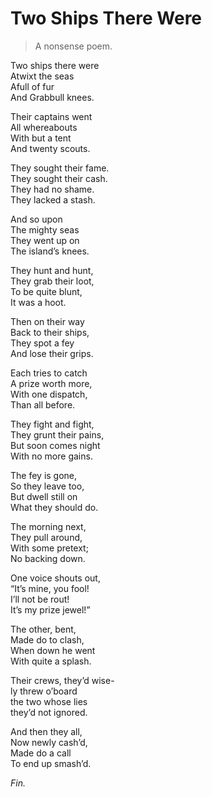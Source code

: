 # Two Ships There Were

> A nonsense poem.

Two ships there were  
Atwixt the seas  
Afull of fur  
And Grabbull knees.  

Their captains went  
All whereabouts  
With but a tent  
And twenty scouts.  

They sought their fame.  
They sought their cash.  
They had no shame.  
They lacked a stash.  

And so upon  
The mighty seas  
They went up on  
The island’s knees.  

They hunt and hunt,  
They grab their loot,  
To be quite blunt,  
It was a hoot.  

Then on their way  
Back to their ships,  
They spot a fey  
And lose their grips.  

Each tries to catch  
A prize worth more,  
With one dispatch,  
Than all before.  

They fight and fight,  
They grunt their pains,  
But soon comes night  
With no more gains.  

The fey is gone,  
So they leave too,  
But dwell still on  
What they should do.  

The morning next,  
They pull around,  
With some pretext;  
No backing down.  

One voice shouts out,  
“It’s mine, you fool!  
I’ll not be rout!  
It’s my prize jewel!”  

The other, bent,  
Made do to clash,  
When down he went  
With quite a splash.  

Their crews, they’d wise-  
ly threw o’board  
the two whose lies  
they’d not ignored.  

And then they all,  
Now newly cash’d,  
Made do a call  
To end up smash’d.  

*Fin.*  
